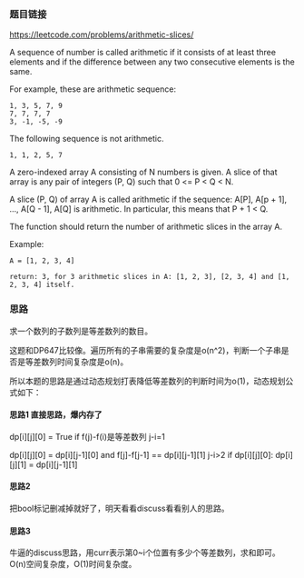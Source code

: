 ### 题目链接

https://leetcode.com/problems/arithmetic-slices/

A sequence of number is called arithmetic if it consists of at least three elements and if the difference between any two consecutive elements is the same.

For example, these are arithmetic sequence:
```
1, 3, 5, 7, 9
7, 7, 7, 7
3, -1, -5, -9
```
The following sequence is not arithmetic.
```
1, 1, 2, 5, 7
```
A zero-indexed array A consisting of N numbers is given. A slice of that array is any pair of integers (P, Q) such that 0 <= P < Q < N.

A slice (P, Q) of array A is called arithmetic if the sequence:
A[P], A[p + 1], ..., A[Q - 1], A[Q] is arithmetic. In particular, this means that P + 1 < Q.

The function should return the number of arithmetic slices in the array A.


Example:
```
A = [1, 2, 3, 4]

return: 3, for 3 arithmetic slices in A: [1, 2, 3], [2, 3, 4] and [1, 2, 3, 4] itself.
```

### 思路

求一个数列的子数列是等差数列的数目。

这题和DP647比较像。遍历所有的子串需要的复杂度是o(n^2)，判断一个子串是否是等差数列时间复杂度是o(n)。

所以本题的思路是通过动态规划打表降低等差数列的判断时间为o(1)，动态规划公式如下：

#### 思路1 直接思路，爆内存了
dp[i][j][0] = True if f(j)-f(i)是等差数列                            j-i=1

dp[i][j][0] = dp[i][j-1][0] and f[j]-f[j-1] == dp[i][j-1][1]       j-i>2
if dp[i][j][0]: dp[i][j][1] = dp[i][j-1][1]

#### 思路2

把bool标记删减掉就好了，明天看看discuss看看别人的思路。

#### 思路3

牛逼的discuss思路，用curr表示第0~i个位置有多少个等差数列，求和即可。O(n)空间复杂度，O(1)时间复杂度。
